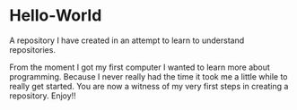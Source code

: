 # Hello-World
A repository I have created in an attempt to learn to understand repositories.

From the moment I got my first computer I wanted to learn more about programming.
Because I never really had the time it took me a little while to really get started.
You are now a witness of my very first steps in creating a repository.
Enjoy!!
